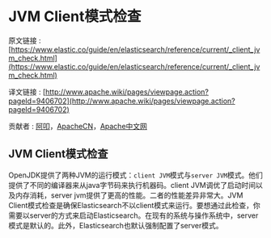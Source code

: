 # JVM Client模式检查

原文链接 : [https://www.elastic.co/guide/en/elasticsearch/reference/current/_client_jvm_check.html](https://www.elastic.co/guide/en/elasticsearch/reference/current/_client_jvm_check.html)

译文链接 : [http://www.apache.wiki/pages/viewpage.action?pageId=9406702](http://www.apache.wiki/pages/viewpage.action?pageId=9406702)

贡献者 : [阿叩](/display/~luanqing)，[ApacheCN](/display/~apachecn)，[Apache中文网](/display/~apachechina)

## JVM Client模式检查

OpenJDK提供了两种JVM的运行模式：`client JVM`模式与`server JVM`模式。他们提供了不同的编译器来从java字节码来执行机器码。client JVM调优了启动时间以及内存消耗，server jvm提供了更高的性能。二者的性能差异非常大。JVM Client模式检查是确保Elasticsearch不以client模式来运行。要想通过此检查，你需要以server的方式来启动Elasticsearch。在现有的系统与操作系统中，server模式是默认的。此外，Elasticsearch也默认强制配置了server模式。